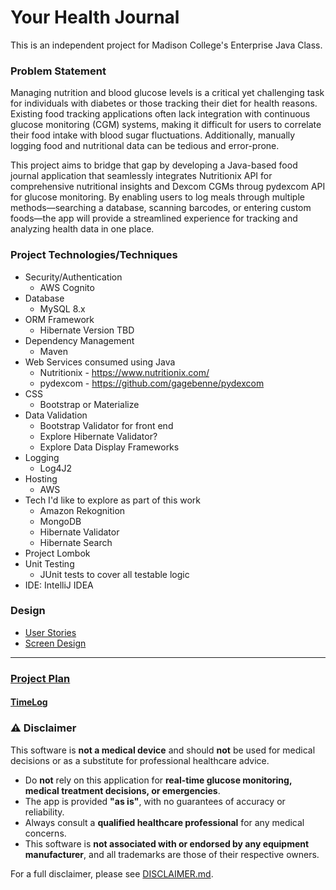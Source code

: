 # Your Health Journal

This is an independent project for Madison College's Enterprise Java Class.

### Problem Statement

Managing nutrition and blood glucose levels is a critical yet challenging task for individuals with
diabetes or those tracking their diet for health reasons. Existing food tracking applications often
lack integration with continuous glucose monitoring (CGM) systems, making it difficult for users to
correlate their food intake with blood sugar fluctuations. Additionally, manually logging food and
nutritional data can be tedious and error-prone.

This project aims to bridge that gap by developing a Java-based food journal application that seamlessly
integrates Nutritionix API for comprehensive nutritional insights and Dexcom CGMs throug pydexcom API
for glucose monitoring. By enabling users to log meals through multiple methods—searching a database, scanning
barcodes, or entering custom foods—the app will provide a streamlined experience for tracking and analyzing
health data in one place.

### Project Technologies/Techniques
* Security/Authentication
    * AWS Cognito
* Database
    * MySQL 8.x
* ORM Framework
    * Hibernate Version TBD
* Dependency Management
    * Maven
* Web Services consumed using Java
    * Nutritionix - https://www.nutritionix.com/
    * pydexcom - https://github.com/gagebenne/pydexcom
* CSS
    * Bootstrap or Materialize
* Data Validation
    * Bootstrap Validator for front end
    * Explore Hibernate Validator?
    * Explore Data Display Frameworks
* Logging
    * Log4J2
* Hosting
    * AWS
* Tech I'd like to explore as part of this work
    * Amazon Rekognition
    * MongoDB
    * Hibernate Validator
    * Hibernate Search
* Project Lombok
* Unit Testing
    * JUnit tests to cover all testable logic
* IDE: IntelliJ IDEA

### Design

* [User Stories](DesignDocuments/userStories.md)
* [Screen Design](DesignDocuments/Screens.md)

---

### [Project Plan](DesignDocuments/ProjectPlan.md)

#### [TimeLog](TimeLog.md)
### ⚠️ Disclaimer

This software is **not a medical device** and should **not** be used for medical decisions or as a substitute for professional healthcare advice.

- Do **not** rely on this application for **real-time glucose monitoring, medical treatment decisions, or emergencies**.
- The app is provided **"as is"**, with no guarantees of accuracy or reliability.
- Always consult a **qualified healthcare professional** for any medical concerns.
- This software is **not associated with or endorsed by any equipment manufacturer**, and all trademarks are those of their respective owners.

For a full disclaimer, please see [DISCLAIMER.md](DISCLAIMER.md).